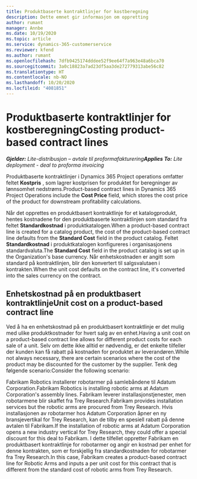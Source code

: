 ```yaml
---
title: Produktbaserte kontraktlinjer for kostberegning
description: Dette emnet gir informasjon om oppretting
author: rumant
manager: Annbe
ms.date: 10/19/2020
ms.topic: article
ms.service: dynamics-365-customerservice
ms.reviewer: kfend
ms.author: rumant
ms.openlocfilehash: 7dfb9425174dddee52f9ee64f7a963e48a6bca70
ms.sourcegitcommit: 3a0c18823a7ad23df5aa3de272779313abe56c82
ms.translationtype: HT
ms.contentlocale: nb-NO
ms.lasthandoff: 10/20/2020
ms.locfileid: "4081851"
---
```

# <a name="costing-product-based-contract-lines"></a><span data-ttu-id="23ff7-103">Produktbaserte kontraktlinjer for kostberegning</span><span class="sxs-lookup"><span data-stu-id="23ff7-103">Costing product-based contract lines</span></span>

<span data-ttu-id="23ff7-104">_**Gjelder:** Lite-distribusjon – avtale til proformafakturering_</span><span class="sxs-lookup"><span data-stu-id="23ff7-104">_**Applies To:** Lite deployment - deal to proforma invoicing_</span></span>


<span data-ttu-id="23ff7-105">Produktbaserte kontraktlinjer i Dynamics 365 Project operations omfatter feltet **Kostpris** , som lagrer kostprisen for produktet for beregninger av lønnsomhet nedstrøms.</span><span class="sxs-lookup"><span data-stu-id="23ff7-105">Product-based contract lines in Dynamics 365 Project Operations include the **Cost Price** field, which stores the cost price of the product for downstream profitability calculations.</span></span>

<span data-ttu-id="23ff7-106">Når det opprettes en produktbasert kontraktlinje for et katalogprodukt, hentes kostnadene for den produktbaserte kontraktlinjen som standard fra feltet **Standardkostnad** i produktkatalogen.</span><span class="sxs-lookup"><span data-stu-id="23ff7-106">When a product-based contract line is created for a catalog product, the cost of the product-based contract line defaults from the **Standard Cost** field in the product catalog.</span></span> <span data-ttu-id="23ff7-107">Feltet **Standardkostnad** i produktkatalogen konfigureres i organisasjonens standardvaluta.</span><span class="sxs-lookup"><span data-stu-id="23ff7-107">The **Standard Cost** field in the product catalog is set up in the Organization's base currency.</span></span> <span data-ttu-id="23ff7-108">Når enhetskostnaden er angitt som standard på kontraktlinjen, blir den konvertert til salgsvalutaen i kontrakten.</span><span class="sxs-lookup"><span data-stu-id="23ff7-108">When the unit cost defaults on the contract line, it's converted into the sales currency on the contract.</span></span>

## <a name="unit-cost-on-a-product-based-contract-line"></a><span data-ttu-id="23ff7-109">Enhetskostnad på en produktbasert kontraktlinje</span><span class="sxs-lookup"><span data-stu-id="23ff7-109">Unit cost on a product-based contract line</span></span>

<span data-ttu-id="23ff7-110">Ved å ha en enhetskostnad på en produktbasert kontraktlinje er det mulig med ulike produktkostnader for hvert salg av en enhet.</span><span class="sxs-lookup"><span data-stu-id="23ff7-110">Having a unit cost on a product-based contract line allows for different product costs for each sale of a unit.</span></span> <span data-ttu-id="23ff7-111">Selv om dette ikke alltid er nødvendig, er det enkelte tilfeller der kunden kan få rabatt på kostnaden for produktet av leverandøren.</span><span class="sxs-lookup"><span data-stu-id="23ff7-111">While not always necessary, there are certain scenarios where the cost of the product may be discounted for the customer by the supplier.</span></span> <span data-ttu-id="23ff7-112">Tenk deg følgende scenario:</span><span class="sxs-lookup"><span data-stu-id="23ff7-112">Consider the following scenario:</span></span>

<span data-ttu-id="23ff7-113">Fabrikam Robotics installerer robotarmer på samlebåndene til Adatum Corporation.</span><span class="sxs-lookup"><span data-stu-id="23ff7-113">Fabrikam Robotics is installing robotic arms at Adatum Corporation's assembly lines.</span></span> <span data-ttu-id="23ff7-114">Fabrikam leverer installasjonstjenester, men robotarmene blir skaffet fra Trey Research.</span><span class="sxs-lookup"><span data-stu-id="23ff7-114">Fabrikam provides installation services but the robotic arms are procured from Trey Research.</span></span> <span data-ttu-id="23ff7-115">Hvis installasjonen av robotarmer hos Adatum Corporation åpner en ny bransjevertikal for Trey Research, kan de tilby en spesiell rabatt på denne avtalen til Fabrikam.</span><span class="sxs-lookup"><span data-stu-id="23ff7-115">If the installation of robotic arms at Adatum Corporation opens a new industry vertical for Trey Research, they could offer a special discount for this deal to Fabrikam.</span></span> <span data-ttu-id="23ff7-116">I dette tilfellet oppretter Fabrikam en produktbasert kontraktlinje for robotarmer og angir en kostnad per enhet for denne kontrakten, som er forskjellig fra standardkostnaden for robotarmer fra Trey Research.</span><span class="sxs-lookup"><span data-stu-id="23ff7-116">In this case, Fabrikam creates a product-based contract line for Robotic Arms and inputs a per unit cost for this contract that is different from the standard cost of robotic arms from Trey Research.</span></span>

